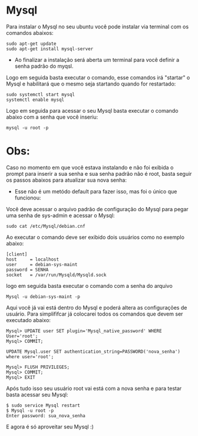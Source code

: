 # Mysql

Para instalar o Mysql no seu ubuntu você pode instalar via terminal com os comandos abaixos:

```shell
sudo apt-get update
sudo apt-get install mysql-server
```

* Ao finalizar a instalação será aberta um terminal para você definir a senha padrão do myqsl.

Logo em seguida basta executar o comando, esse comandos irá "startar" o Mysql e habilitará que o mesmo seja startando quando for restartado:

```shell
sudo systemctl start mysql
systemctl enable mysql
```

Logo em seguida para acessar o seu Mysql basta executar o comando abaixo com a senha que você inseriu:

```shell
mysql -u root -p
```

# Obs:
Caso no momento em que você estava instalando e não foi exibida o prompt para inserir a sua senha e sua senha padrão não é root, basta seguir os passos abaixos para atualizar sua nova senha:

* Esse não é um metódo default para fazer isso, mas foi o único que funcionou:

Você deve acessar o arquivo padrão de configuração do Mysql para pegar uma senha de sys-admin e acessar o Mysql:

```shell
sudo cat /etc/Mysql/debian.cnf 
```

Ao executar o comando deve ser exibido dois usuários como no exemplo abaixo:

```shell
[client]
host     = localhost
user     = debian-sys-maint
password = SENHA
socket   = /var/run/Mysqld/Mysqld.sock
```

logo em seguida basta executar o comando com a senha do arquivo
```shell
Mysql -u debian-sys-maint -p
```

Aqui você já vai está dentro do Mysql e poderá altera as configurações de usuário. Para simplififcar já colocarei todos os comandos que devem ser executado abaixo:

```shell
Mysql> UPDATE user SET plugin='Mysql_native_password' WHERE User='root';
Mysql> COMMIT;

UPDATE Mysql.user SET authentication_string=PASSWORD('nova_senha') where user='root';

Mysql> FLUSH PRIVILEGES;
Mysql> COMMIT;
Mysql> EXIT
```

Após tudo isso seu usuário root vai está com a nova senha e para testar basta acessar seu Mysql:

```shell
$ sudo service Mysql restart
$ Mysql -u root -p
Enter password: sua_nova_senha
```

E agora é só aproveitar seu Mysql :)
